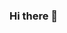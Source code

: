 ### Hi there 👋

<!--
**Amrutha010/Amrutha010** is a ✨ _special_ ✨ repository because its `README.md` (this file) appears on your GitHub profile.

Here are some ideas to get you started:

- 🔭 I’m currently working on ...
- 🌱 I’m currently learning ...
- 👯 I’m looking to collaborate on ...
- 🤔 I’m looking for help with ...
- 💬 Ask me about ...
- 📫 How to reach me: @karrinagadurgaamrutha040@gmail.com
- 😄 Pronouns: ...she/her
- ⚡ Fun fact: ...
-->
